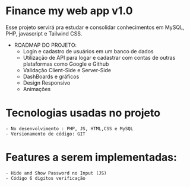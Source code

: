 # Finance my web app v1.0
Esse projeto servirá pra estudar e consolidar conhecimentos em MySQL, PHP, javascript e Tailwind CSS.


- ROADMAP DO PROJETO:
    - Login e cadastro de usuários em um banco de dados
    - Utilização de API para logar e cadastrar com contas de outras plataformas como Google e Github
    - Validação Client-Side e Server-Side
    - DashBoards e gráficos
    - Design Responsivo
    - Animações 


# Tecnologias usadas no projeto 
    - No desenvolvimento : PHP, JS, HTML,CSS e MySQL
    - Versionamento de código: GIT 


# Features a serem implementadas:
    - Hide and Show Password no Input (JS)
    - Código 6 digitos verificação

